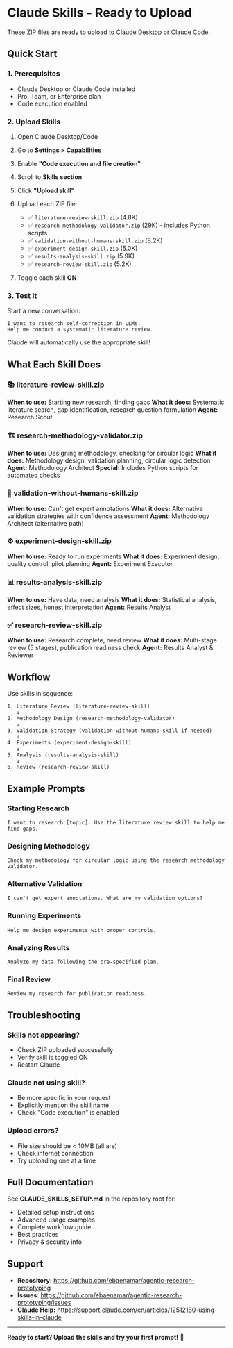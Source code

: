 # Claude Skills - Ready to Upload

These ZIP files are ready to upload to Claude Desktop or Claude Code.

## Quick Start

### 1. Prerequisites
- Claude Desktop or Claude Code installed
- Pro, Team, or Enterprise plan
- Code execution enabled

### 2. Upload Skills

1. Open Claude Desktop/Code
2. Go to **Settings > Capabilities**
3. Enable **"Code execution and file creation"**
4. Scroll to **Skills section**
5. Click **"Upload skill"**
6. Upload each ZIP file:

   - ✅ `literature-review-skill.zip` (4.8K)
   - ✅ `research-methodology-validator.zip` (29K) - includes Python scripts
   - ✅ `validation-without-humans-skill.zip` (8.2K)
   - ✅ `experiment-design-skill.zip` (5.0K)
   - ✅ `results-analysis-skill.zip` (5.9K)
   - ✅ `research-review-skill.zip` (5.2K)

7. Toggle each skill **ON**

### 3. Test It

Start a new conversation:

```
I want to research self-correction in LLMs. 
Help me conduct a systematic literature review.
```

Claude will automatically use the appropriate skill!

## What Each Skill Does

### 📚 literature-review-skill.zip
**When to use:** Starting new research, finding gaps
**What it does:** Systematic literature search, gap identification, research question formulation
**Agent:** Research Scout

### 🏗️ research-methodology-validator.zip
**When to use:** Designing methodology, checking for circular logic
**What it does:** Methodology design, validation planning, circular logic detection
**Agent:** Methodology Architect
**Special:** Includes Python scripts for automated checks

### 🔬 validation-without-humans-skill.zip
**When to use:** Can't get expert annotations
**What it does:** Alternative validation strategies with confidence assessment
**Agent:** Methodology Architect (alternative path)

### ⚙️ experiment-design-skill.zip
**When to use:** Ready to run experiments
**What it does:** Experiment design, quality control, pilot planning
**Agent:** Experiment Executor

### 📊 results-analysis-skill.zip
**When to use:** Have data, need analysis
**What it does:** Statistical analysis, effect sizes, honest interpretation
**Agent:** Results Analyst

### ✅ research-review-skill.zip
**When to use:** Research complete, need review
**What it does:** Multi-stage review (5 stages), publication readiness check
**Agent:** Results Analyst & Reviewer

## Workflow

Use skills in sequence:

```
1. Literature Review (literature-review-skill)
   ↓
2. Methodology Design (research-methodology-validator)
   ↓
3. Validation Strategy (validation-without-humans-skill if needed)
   ↓
4. Experiments (experiment-design-skill)
   ↓
5. Analysis (results-analysis-skill)
   ↓
6. Review (research-review-skill)
```

## Example Prompts

### Starting Research
```
I want to research [topic]. Use the literature review skill to help me find gaps.
```

### Designing Methodology
```
Check my methodology for circular logic using the research methodology validator.
```

### Alternative Validation
```
I can't get expert annotations. What are my validation options?
```

### Running Experiments
```
Help me design experiments with proper controls.
```

### Analyzing Results
```
Analyze my data following the pre-specified plan.
```

### Final Review
```
Review my research for publication readiness.
```

## Troubleshooting

### Skills not appearing?
- Check ZIP uploaded successfully
- Verify skill is toggled ON
- Restart Claude

### Claude not using skill?
- Be more specific in your request
- Explicitly mention the skill name
- Check "Code execution" is enabled

### Upload errors?
- File size should be < 10MB (all are)
- Check internet connection
- Try uploading one at a time

## Full Documentation

See **CLAUDE_SKILLS_SETUP.md** in the repository root for:
- Detailed setup instructions
- Advanced usage examples
- Complete workflow guide
- Best practices
- Privacy & security info

## Support

- **Repository:** https://github.com/ebaenamar/agentic-research-prototyping
- **Issues:** https://github.com/ebaenamar/agentic-research-prototyping/issues
- **Claude Help:** https://support.claude.com/en/articles/12512180-using-skills-in-claude

---

**Ready to start? Upload the skills and try your first prompt!** 🚀
